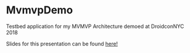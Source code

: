 # MvmvpDemo
Testbed application for my MVMVP Architecture demoed at DroidconNYC 2018

Slides for this presentation can be found [here!](https://speakerdeck.com/sddamico/architecting-your-app-with-mvp-and-viewmodels)
